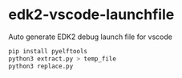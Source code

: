 # edk2-vscode-launchfile
Auto generate EDK2 debug launch file for vscode
```Bash
pip install pyelftools
python3 extract.py > temp_file
python3 replace.py
```

